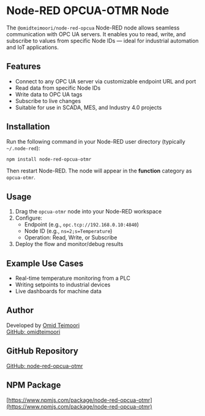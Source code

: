 # Node-RED OPCUA-OTMR Node

The `@omidteimoori/node-red-opcua` Node-RED node allows seamless communication with OPC UA servers. It enables you to read, write, and subscribe to values from specific Node IDs — ideal for industrial automation and IoT applications.

## Features

- Connect to any OPC UA server via customizable endpoint URL and port  
- Read data from specific Node IDs  
- Write data to OPC UA tags  
- Subscribe to live changes  
- Suitable for use in SCADA, MES, and Industry 4.0 projects  

## Installation

Run the following command in your Node-RED user directory (typically `~/.node-red`):

```bash
npm install node-red-opcua-otmr
```

Then restart Node-RED. The node will appear in the **function** category as `opcua-otmr`.

## Usage

1. Drag the `opcua-otmr` node into your Node-RED workspace  
2. Configure:
   - Endpoint (e.g., `opc.tcp://192.168.0.10:4840`)
   - Node ID (e.g., `ns=2;s=Temperature`)  
   - Operation: Read, Write, or Subscribe  
3. Deploy the flow and monitor/debug results

## Example Use Cases

- Real-time temperature monitoring from a PLC  
- Writing setpoints to industrial devices  
- Live dashboards for machine data  

## Author

Developed by [Omid Teimoori](https://omidteimoori.com)  
[GitHub: omidteimoori](https://github.com/omidteimoori)

## GitHub Repository

[GitHub: node-red-opcua-otmr](https://github.com/omidteimoori/node-red-opcua-otmr/)

## NPM Package

[https://www.npmjs.com/package/node-red-opcua-otmr](https://www.npmjs.com/package/node-red-opcua-otmr)
